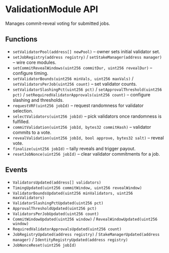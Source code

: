 # ValidationModule API

Manages commit‑reveal voting for submitted jobs.

## Functions
- `setValidatorPool(address[] newPool)` – owner sets initial validator set.
- `setJobRegistry(address registry)` / `setStakeManager(address manager)` – wire core modules.
- `setCommitRevealWindows(uint256 commitDur, uint256 revealDur)` – configure timing.
- `setValidatorBounds(uint256 minVals, uint256 maxVals)` / `setValidatorsPerJob(uint256 count)` – set validator counts.
- `setValidatorSlashingPct(uint256 pct)` / `setApprovalThreshold(uint256 pct)` / `setRequiredValidatorApprovals(uint256 count)` – configure slashing and thresholds.
- `requestVRF(uint256 jobId)` – request randomness for validator selection.
- `selectValidators(uint256 jobId)` – pick validators once randomness is fulfilled.
- `commitValidation(uint256 jobId, bytes32 commitHash)` – validator commits to a vote.
- `revealValidation(uint256 jobId, bool approve, bytes32 salt)` – reveal vote.
- `finalize(uint256 jobId)` – tally reveals and trigger payout.
- `resetJobNonce(uint256 jobId)` – clear validator commitments for a job.

## Events
- `ValidatorsUpdated(address[] validators)`
- `TimingUpdated(uint256 commitWindow, uint256 revealWindow)`
- `ValidatorBoundsUpdated(uint256 minValidators, uint256 maxValidators)`
- `ValidatorSlashingPctUpdated(uint256 pct)`
- `ApprovalThresholdUpdated(uint256 pct)`
- `ValidatorsPerJobUpdated(uint256 count)`
- `CommitWindowUpdated(uint256 window)` / `RevealWindowUpdated(uint256 window)`
- `RequiredValidatorApprovalsUpdated(uint256 count)`
- `JobRegistryUpdated(address registry)` / `StakeManagerUpdated(address manager)` / `IdentityRegistryUpdated(address registry)`
- `JobNonceReset(uint256 jobId)`
